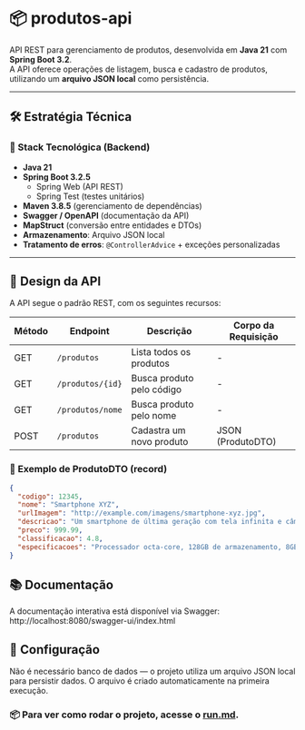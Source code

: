 # 📦 produtos-api

API REST para gerenciamento de produtos, desenvolvida em **Java 21** com **Spring Boot 3.2**.  
A API oferece operações de listagem, busca e cadastro de produtos, utilizando um **arquivo JSON local** como persistência.

---

## 🛠️ Estratégia Técnica

### 📌 Stack Tecnológica (Backend)
- **Java 21**
- **Spring Boot 3.2.5**
    - Spring Web (API REST)
    - Spring Test (testes unitários)
- **Maven 3.8.5** (gerenciamento de dependências)
- **Swagger / OpenAPI** (documentação da API)
- **MapStruct** (conversão entre entidades e DTOs)
- **Armazenamento**: Arquivo JSON local
- **Tratamento de erros**: `@ControllerAdvice` + exceções personalizadas

---

## 🎯 Design da API

A API segue o padrão REST, com os seguintes recursos:

| Método | Endpoint        | Descrição                       | Corpo da Requisição |
|--------|-----------------|----------------------------------|---------------------|
| GET    | `/produtos`     | Lista todos os produtos         | -                   |
| GET    | `/produtos/{id}`| Busca produto pelo código        | -                   |
| GET    | `/produtos/nome`| Busca produto pelo nome          | -                   |
| POST   | `/produtos`     | Cadastra um novo produto         | JSON (ProdutoDTO)   |

### 📌 Exemplo de ProdutoDTO (record)

```json
{
  "codigo": 12345,
  "nome": "Smartphone XYZ",
  "urlImagem": "http://example.com/imagens/smartphone-xyz.jpg",
  "descricao": "Um smartphone de última geração com tela infinita e câmera de alta resolução.",
  "preco": 999.99,
  "classificacao": 4.8,
  "especificacoes": "Processador octa-core, 128GB de armazenamento, 8GB de RAM, tela OLED de 6.5 polegadas."
}
```
## 📚 Documentação
A documentação interativa está disponível via Swagger: http://localhost:8080/swagger-ui/index.html


## 🔧 Configuração
Não é necessário banco de dados — o projeto utiliza um arquivo JSON local para persistir dados.
O arquivo é criado automaticamente na primeira execução.

### 📦 Para ver como rodar o projeto, acesse o [run.md](./run.md).